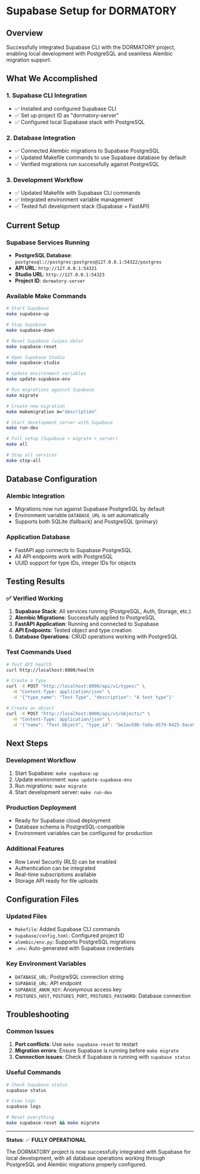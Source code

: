 # Supabase Setup for DORMATORY

## Overview
Successfully integrated Supabase CLI with the DORMATORY project, enabling local development with PostgreSQL and seamless Alembic migration support.

## What We Accomplished

### 1. Supabase CLI Integration
- ✅ Installed and configured Supabase CLI
- ✅ Set up project ID as "dormatory-server"
- ✅ Configured local Supabase stack with PostgreSQL

### 2. Database Integration
- ✅ Connected Alembic migrations to Supabase PostgreSQL
- ✅ Updated Makefile commands to use Supabase database by default
- ✅ Verified migrations run successfully against PostgreSQL

### 3. Development Workflow
- ✅ Updated Makefile with Supabase CLI commands
- ✅ Integrated environment variable management
- ✅ Tested full development stack (Supabase + FastAPI)

## Current Setup

### Supabase Services Running
- **PostgreSQL Database**: `postgresql://postgres:postgres@127.0.0.1:54322/postgres`
- **API URL**: `http://127.0.0.1:54321`
- **Studio URL**: `http://127.0.0.1:54323`
- **Project ID**: `dormatory-server`

### Available Make Commands
```bash
# Start Supabase
make supabase-up

# Stop Supabase  
make supabase-down

# Reset Supabase (wipes data)
make supabase-reset

# Open Supabase Studio
make supabase-studio

# Update environment variables
make update-supabase-env

# Run migrations against Supabase
make migrate

# Create new migration
make makemigration m="description"

# Start development server with Supabase
make run-dev

# Full setup (Supabase + migrate + server)
make all

# Stop all services
make stop-all
```

## Database Configuration

### Alembic Integration
- Migrations now run against Supabase PostgreSQL by default
- Environment variable `DATABASE_URL` is set automatically
- Supports both SQLite (fallback) and PostgreSQL (primary)

### Application Database
- FastAPI app connects to Supabase PostgreSQL
- All API endpoints work with PostgreSQL
- UUID support for type IDs, integer IDs for objects

## Testing Results

### ✅ Verified Working
1. **Supabase Stack**: All services running (PostgreSQL, Auth, Storage, etc.)
2. **Alembic Migrations**: Successfully applied to PostgreSQL
3. **FastAPI Application**: Running and connected to Supabase
4. **API Endpoints**: Tested object and type creation
5. **Database Operations**: CRUD operations working with PostgreSQL

### Test Commands Used
```bash
# Test API health
curl http://localhost:8000/health

# Create a type
curl -X POST "http://localhost:8000/api/v1/types/" \
  -H "Content-Type: application/json" \
  -d '{"type_name": "Test Type", "description": "A test type"}'

# Create an object
curl -X POST "http://localhost:8000/api/v1/objects/" \
  -H "Content-Type: application/json" \
  -d '{"name": "Test Object", "type_id": "be1ac69b-7a0a-4579-8425-9ace5e7c00ac", "created_on": "2025-08-03T19:30:00", "created_by": "test-user"}'
```

## Next Steps

### Development Workflow
1. Start Supabase: `make supabase-up`
2. Update environment: `make update-supabase-env`
3. Run migrations: `make migrate`
4. Start development server: `make run-dev`

### Production Deployment
- Ready for Supabase cloud deployment
- Database schema is PostgreSQL-compatible
- Environment variables can be configured for production

### Additional Features
- Row Level Security (RLS) can be enabled
- Authentication can be integrated
- Real-time subscriptions available
- Storage API ready for file uploads

## Configuration Files

### Updated Files
- `Makefile`: Added Supabase CLI commands
- `supabase/config.toml`: Configured project ID
- `alembic/env.py`: Supports PostgreSQL migrations
- `.env`: Auto-generated with Supabase credentials

### Key Environment Variables
- `DATABASE_URL`: PostgreSQL connection string
- `SUPABASE_URL`: API endpoint
- `SUPABASE_ANON_KEY`: Anonymous access key
- `POSTGRES_HOST`, `POSTGRES_PORT`, `POSTGRES_PASSWORD`: Database connection

## Troubleshooting

### Common Issues
1. **Port conflicts**: Use `make supabase-reset` to restart
2. **Migration errors**: Ensure Supabase is running before `make migrate`
3. **Connection issues**: Check if Supabase is running with `supabase status`

### Useful Commands
```bash
# Check Supabase status
supabase status

# View logs
supabase logs

# Reset everything
make supabase-reset && make migrate
```

---

**Status**: ✅ **FULLY OPERATIONAL**

The DORMATORY project is now successfully integrated with Supabase for local development, with all database operations working through PostgreSQL and Alembic migrations properly configured. 